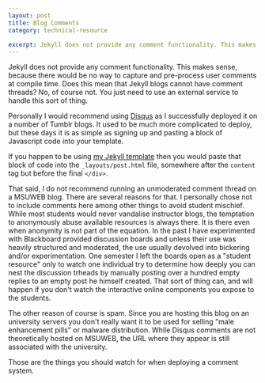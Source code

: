 ```yaml
---
layout: post
title: Blog Comments
category: technical-resource

excerpt: Jekyll does not provide any comment functionality. This makes sense, because there would be no way to capture and pre-process user comments at compile time. Does this mean that Jekyll blogs cannot have comment threads? No, of course not. You just need to use an external service to handle this sort of thing.
---
```


Jekyll does not provide any comment functionality. This makes sense, because there would be no way to capture and pre-process user comments at compile time. Does this mean that Jekyll blogs cannot have comment threads? No, of course not. You just need to use an external service to handle this sort of thing.

Personally I would recommend using [Disqus][1] as I successfully deployed it on a number of Tumblr blogs. It used to be much more complicated to deploy, but these days it is as simple as signing up and pasting a block of Javascript code into your template.

If you happen to be using [my Jekyll template][2] then you would paste that block of code into the `_layouts/post.html` file, somewhere after the `content` tag but before the final `</div>`.

That said, I do not recommend running an unmoderated comment thread on a MSUWEB blog. There are several reasons for that. I personally chose not to include comments here among other things to avoid student mischief. While most students would never vandalise instructor blogs, the temptation to anonymously abuse available resources is always there. It is there even when anonymity is not part of the equation. In the past I have experimented with Blackboard provided discussion boards and unless their use was heavily structured and moderated, the use usually devolved into bickering and/or experimentation. One semester I left the boards open as a "student resource" only to watch one individual try to determine how deeply you can nest the discussion trheads by manually posting over a hundred empty replies to an empty post he himself created. That sort of thing can, and will happen if you don't watch the interactive online components you expose to the students.

The other reason of course is spam. Since you are hosting this blog on an university servers you don't really want it to be used for selling "male enhancement pills" or malware distribution. While Disqus comments are not theoretically hosted on MSUWEB, the URL where they appear is still associated with the university.

Those are the things you should watch for when deploying a comment system.

[1]: http://disqus.com/
[2]: {{site.baseurl}}/2012/09/01/blogging-on-msuweb/

